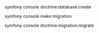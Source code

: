 
symfony console doctrine:database:create

symfony console make:migration

symfony console doctrine:migration:migrate

